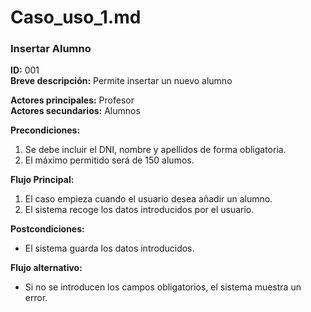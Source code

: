 # Caso_uso_1.md
### Insertar Alumno
**ID:** 001  
**Breve descripción:** Permite insertar un nuevo alumno

**Actores principales:** Profesor  
**Actores secundarios:** Alumnos

**Precondiciones:**
1. Se debe incluir el DNI, nombre y apellidos de forma obligatoria.
2. El máximo permitido será de 150 alumos.

**Flujo Principal:**
1. El caso empieza cuando el usuario desea añadir un alumno.
2. El sistema recoge los datos introducidos por el usuario.

**Postcondiciones:**
* El sistema guarda los datos introducidos.

**Flujo alternativo:**
* Si no se introducen los campos obligatorios, el sistema muestra un error.
